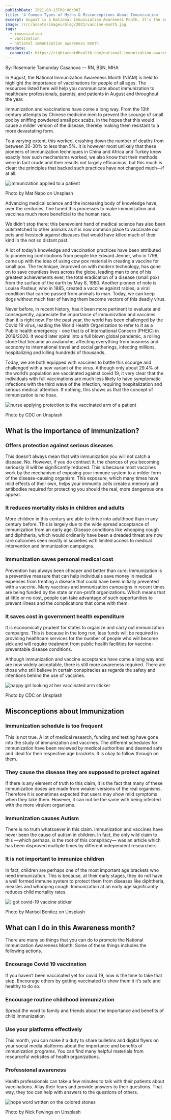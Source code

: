 ```yaml
---
publishDate: 2021-08-13T00:00:00Z
title: '4 Common Types of Myths & Misconceptions About Immunization'
excerpt: August is a National Immunization Awareness Month. It's the annual observance debunking misconceptions and highlight  the importance of vaccination for people.
image: /src/assets/images/blog/2021/vaccine-month.jpg
tags:
  - immunization
  - vaccination
  - national immunization awareness month
metadata:
  canonical: https://rightaccordhealth.com/national-immunization-awareness-month
---
```



By: Rosemarie Tamunday Casanova — RN, BSN, MHA


In August, the National Immunization Awareness Month (NIAM) is held to highlight the importance of vaccinations for people of all ages. The resources listed here will help you communicate about immunization to healthcare professionals, parents, and patients in August and throughout the year.

Immunization and vaccinations have come a long way. From the 13th century attempts by Chinese medicine men to prevent the scourge of small pox by sniffing powdered small pox scabs, in the hopes that this would cause a milder version of the disease, thereby making them resistant to a more devastating form.

To a varying extent, this worked, crashing down the number of deaths from between 20-30% to less than 5%. It is however most unlikely that these pioneers of immunization techniques in China and Africa and Turkey knew exactly how such mechanisms worked, we also know that their methods were in fact crude and their results not largely efficacious, but this much is clear: the principles that backed such practices have not changed much—if at all.

![immunization applied to a patient](/src/assets/images/blog/2021/mat-napo-dzPkdvuk7qk-unsplash.jpg)

Photo by Mat Napo on Unsplash

Advancing medical science and the increasing body of knowledge have, over the centuries, fine tuned this processes to make immunization and vaccines much more beneficial to the human race.

We didn’t stop there; this benevolent hand of medical science has also been outstretched to other animals as it is now common place to vaccinate our pets and livestock against diseases that would have killed much of their kind in the not so distant past.

A lot of today’s knowledge and vaccination practices have been attributed to pioneering contributions from people like Edward Jenner, who in 1798, came up with the idea of using cow pox material in creating a vaccine for small pox. The technique, improved on with modern technology, has gone on to save countless lives across the globe, leading man to one of his greatest achievements ever; the total eradication of a disease (small pox) from the surface of the earth by May 8, 1980. Another pioneer of note is Louise Pasteur, who in 1885, created a vaccine against rabies; a viral condition that can be passed from animals to man. Today, we can keep dogs without much fear of having them become vectors of this deadly virus.

Never before, in recent history, has it been more pertinent to evaluate and consequently, appreciate the importance of immunization and vaccines than it is right now. For the past year, the world has been challenged by the Covid 19 virus, leading the World Health Organization to refer to it as a Public health emergency - one that is of International Concern (PHEIC) in 2019/2020. It would later spiral into a full blown global pandemic, a rolling stone that became an avalanche, affecting everything from business and economy to international travel and social gatherings, infecting millions, hospitalizing and killing hundreds of thousands.

Today, we are both equipped with vaccines to battle this scourge and challenged with a new variant of the virus. Although only about 29.4% of the world’s population are vaccinated against covid 19, it very clear that the individuals with full vaccinations are much less likely to have symptomatic infections with the third wave of the infection, requiring hospitalization and serious medical attention. If nothing, this shows us that the concept of immunization is no hoax.

![nurse applying protection to the vaccinated arm of a patient](/src/assets/images/blog/2021/cdc-90ejoVTj2-M-unsplash.jpg)

Photo by CDC on Unsplash

What is the importance of immunization?
---------------------------------------

### Offers protection against serious diseases

This doesn’t always mean that with immunization you will not catch a disease. No. However, if you do contract it, the chances of you becoming seriously ill will be significantly reduced. This is because most vaccines work by the mechanism of exposing your immune system to a milder form of the disease-causing organism. This exposure, which many times have mild effects of their own, helps your immunity cells create a memory and antibodies required for protecting you should the real, more dangerous one appear.

### It reduces mortality risks in children and adults

More children in this century are able to thrive into adulthood than in any century before. This is largely due to the wide spread acceptance of immunization from an early age. Disease conditions like whooping cough and diphtheria, which would ordinarily have been a dreaded threat are now rare outcomes seen mostly in societies with limited access to medical intervention and immunization campaigns.

### Immunization saves personal medical cost

Prevention has always been cheaper and better than cure. Immunization is a preventive measure that can help individuals save money in medical expenses from treating a disease that could have been initially prevented with a vaccine. Many vaccines and immunization campaigns in recent times are being funded by the state or non-profit organizations. Which means that at little or no cost, people can take advantage of such opportunities to prevent illness and the complications that come with them.

### It saves cost in government health expenditure

It is economically prudent for states to organize and carry out immunization campaigns. This is because in the long run, less funds will be required in providing healthcare services for the number of people who will become sick and will require treatment from public health facilities for vaccine-preventable disease conditions.

Although immunization and vaccine acceptance have come a long way and are now widely acceptable, there is still more awareness required. There are those who still believe in certain conspiracies as regards the safety and intentions behind the use of vaccines.

![happy girl looking at her vaccinated arm sticker](/src/assets/images/blog/2021/cdc-TDoPeUSOD1c-unsplash.jpg)

Photo by CDC on Unsplash

Misconceptions about Immunization
---------------------------------

### Immunization schedule is too frequent

This is not true. A lot of medical research, funding and testing have gone into the study of immunization and vaccines. The different schedules for immunization have been reviewed by medical authorities and deemed safe and ideal for their respective age brackets. It is okay to follow through on them.

### They cause the disease they are supposed to protect against

If there is any element of truth to this claim, it is the fact that many of these immunization doses are made from weaker versions of the real organisms. Therefore it is sometimes expected that users may show mild symptoms when they take them. However, it can not be the same with being infected with the more virulent organisms.

### Immunization causes Autism

There is no truth whatsoever in this claim. Immunization and vaccines have never been the cause of autism in children. In fact, the only wild claim to this —which perhaps, is the root of this conspiracy— was an article which has been disproved multiple times by different independent researchers.

### It is not important to immunize children

In fact, children are perhaps one of the most important age brackets who need immunization. This is because, at their early stages, they do not have a well formed immune system to protect them from diseases like diphtheria, measles and whooping cough. Immunization at an early age significantly reduces child mortality rates.

![i got covid-19 vaccine sticker](/src/assets/images/blog/2021/marisol-benitez-OY8KhPCT3V8-unsplash.jpg)

Photo by Marisol Benitez on Unsplash

What can I do in this Awareness month?
--------------------------------------

There are many so things that you can do to promote the National Immunization Awareness Month. Some of these things includes the following actions.

### Encourage Covid 19 vaccination

If you haven’t been vaccinated yet for covid 19, now is the time to take that step. Encourage others by getting vaccinated to show them it it’s safe and healthy to do so.

### Encourage routine childhood immunization

Spread the word to family and friends about the importance and benefits of child immunization

### Use your platforms effectively

This month, you can make it a duty to share bulletins and digital flyers on your social media platforms about the importance and benefits of immunization programs. You can find many helpful materials from resourceful websites of health organizations.

### Professional awareness

Health professionals can take a few minutes to talk with their patients about vaccinations. Allay their fears and provide answers to their questions. That way, they too can help with answers to the questions of others.

![hope word written on the colored stones](/src/assets/images/blog/2021/nick-fewings-ioNNsLBO8hE-unsplash.jpg)

Photo by Nick Fewings on Unsplash